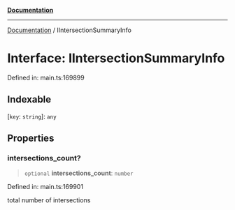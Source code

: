 [**Documentation**](../README.md)

***

[Documentation](../README.md) / IIntersectionSummaryInfo

# Interface: IIntersectionSummaryInfo

Defined in: main.ts:169899

## Indexable

\[`key`: `string`\]: `any`

## Properties

### intersections\_count?

> `optional` **intersections\_count**: `number`

Defined in: main.ts:169901

total number of intersections
